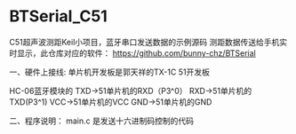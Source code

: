 # BTSerial_C51
C51超声波测距Keil小项目，蓝牙串口发送数据的示例源码
测距数据传送给手机实时显示，此仓库对应的软件： 
https://github.com/bunny-chz/BTSerial

一、硬件上接线:
单片机开发板是郭天祥的TX-1C 51开发板


HC-06蓝牙模块的
TXD→51单片机的RXD（P3^0）
RXD→51单片机的TXD(P3^1)
VCC→51单片机的VCC
GND→51单片机的GND

二、程序说明：
	main.c 是发送十六进制码控制的代码
